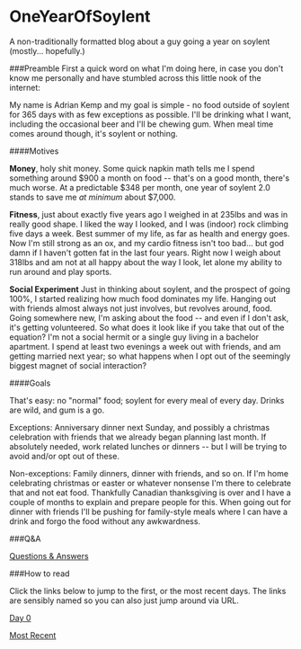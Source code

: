 # OneYearOfSoylent
A non-traditionally formatted blog about a guy going a year on soylent (mostly... hopefully.)

###Preamble
First a quick word on what I'm doing here, in case you don't know me personally and have stumbled across this little nook of the internet:

My name is Adrian Kemp and my goal is simple - no food outside of soylent for 365 days with as few exceptions as possible. I'll be drinking what I want, including the occasional beer and I'll be chewing gum. When meal time comes around though, it's soylent or nothing.

####Motives

**Money**, holy shit money. Some quick napkin math tells me I spend something around $900 a month on food -- that's on a good month, there's much worse. At a predictable $348 per month, one year of soylent 2.0 stands to save me *at minimum* about $7,000.

**Fitness**, just about exactly five years ago I weighed in at 235lbs and was in really good shape. I liked the way I looked, and I was (indoor) rock climbing five days a week. Best summer of my life, as far as health and energy goes. Now I'm still strong as an ox, and my cardio fitness isn't too bad... but god damn if I haven't gotten fat in the last four years. Right now I weigh about 318lbs and am not at all happy about the way I look, let alone my ability to run around and play sports.

**Social Experiment** Just in thinking about soylent, and the prospect of going 100%, I started realizing how much food dominates my life. Hanging out with friends almost always not just involves, but revolves around, food. Going somewhere new, I'm asking about the food -- and even if I don't ask, it's getting volunteered. So what does it look like if you take that out of the equation? I'm not a social hermit or a single guy living in a bachelor apartment. I spend at least two evenings a week out with friends, and am getting married next year; so what happens when I opt out of the seemingly biggest magnet of social interaction?

####Goals

That's easy: no "normal" food; soylent for every meal of every day. Drinks are wild, and gum is a go.

Exceptions: Anniversary dinner next Sunday, and possibly a christmas celebration with friends that we already began planning last month. If absolutely needed, work related lunches or dinners -- but I will be trying to avoid and/or opt out of these.

Non-exceptions: Family dinners, dinner with friends, and so on. If I'm home celebrating christmas or easter or whatever nonsense I'm there to celebrate that and not eat food. Thankfully Canadian thanksgiving is over and I have a couple of months to explain and prepare people for this. When going out for dinner with friends I'll be pushing for family-style meals where I can have a drink and forgo the food without any awkwardness.

###Q&A

[Questions & Answers](./qna.md)

###How to read

Click the links below to jump to the first, or the most recent days. The links are sensibly named so you can also just jump around via URL.

[Day 0](./day0.md)

[Most Recent](./day1.md)
